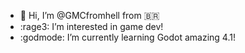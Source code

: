 - 👋 Hi, I’m @GMCfromhell from 🇧🇷
- :rage3: I’m interested in game dev!
- :godmode: I’m currently learning Godot amazing 4.1!

<!---
GMCfromhell/GMCfromhell is a ✨ special ✨ repository because its `README.md` (this file) appears on your GitHub profile.
You can click the Preview link to take a look at your changes.
--->
